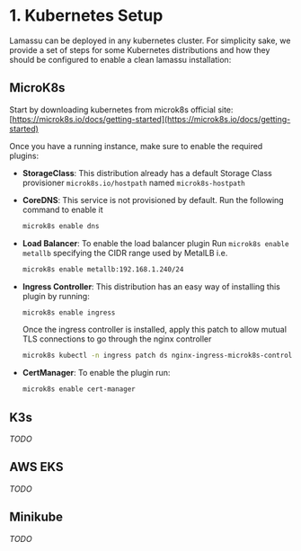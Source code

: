 # 1. Kubernetes Setup

Lamassu can be deployed in any kubernetes cluster. For simplicity sake, we provide a set of steps for some Kubernetes distributions and how they should be configured to enable a clean lamassu installation:

## MicroK8s

Start by downloading kubernetes from microk8s official site: [https://microk8s.io/docs/getting-started](https://microk8s.io/docs/getting-started)

Once you have a running instance, make sure to enable the required plugins:

  - **StorageClass**: This distribution already has a default Storage Class provisioner `microk8s.io/hostpath` named `microk8s-hostpath`
  - **CoreDNS**: This service is not provisioned by default. Run the following command to enable it
    ```bash
    microk8s enable dns
    ```
  - **Load Balancer**: To enable the load balancer plugin Run `microk8s enable metallb` specifying the CIDR range used by MetalLB i.e.
    ```bash
    microk8s enable metallb:192.168.1.240/24
    ```
  - **Ingress Controller**:  This distribution has an easy way of installing this plugin by running:
    ```bash
    microk8s enable ingress
    ```

    Once the ingress controller is installed, apply this patch to allow mutual TLS connections to go through the nginx controller
    ```bash
    microk8s kubectl -n ingress patch ds nginx-ingress-microk8s-controller --type=json -p='[{"op": "add", "path": "/spec/template/spec/containers/0/args/-", "value": "--enable-ssl-passthrough"}]'
    ```

  - **CertManager**: To enable the plugin run:
    ```bash
    microk8s enable cert-manager
    ```
## K3s
*TODO*

## AWS EKS
*TODO*

## Minikube
*TODO*
